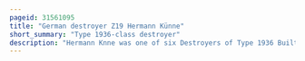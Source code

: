 ```yaml
---
pageid: 31561095
title: "German destroyer Z19 Hermann Künne"
short_summary: "Type 1936-class destroyer"
description: "Hermann Knne was one of six Destroyers of Type 1936 Built for the Kriegsmarine in the late 1930S. Completed at the Beginning of 1939 the Ship spent most of her Time Training although a few Months later she participated in the Occupation of Memel. She was initially deployed to lay Minefields off the german Coast in September at the Start of World War Ii but was soon transferred to skagerrak where she inspected neutral Shipping for Contraband Goods. In late 1939 Hans ldemann helped to lay four offensive Minefields off the english Coast that claimed two british Destroyers and 38 Merchant Ships."
---
```

